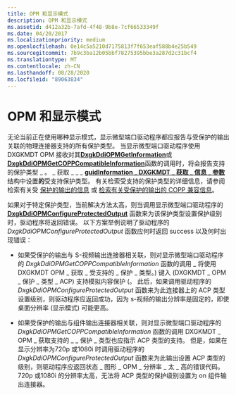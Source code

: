 ```yaml
---
title: OPM 和显示模式
description: OPM 和显示模式
ms.assetid: d412a32b-7afd-4f48-9b8e-7cf66533349f
ms.date: 04/20/2017
ms.localizationpriority: medium
ms.openlocfilehash: 0e14c5a5210d7175813f7f653eaf588b4e25b549
ms.sourcegitcommit: 7b9c3ba12b05bbf78275395bbe3a287d2c31bcf4
ms.translationtype: MT
ms.contentlocale: zh-CN
ms.lasthandoff: 08/28/2020
ms.locfileid: "89063834"
---
```

# <a name="opm-and-display-modes"></a>OPM 和显示模式


无论当前正在使用哪种显示模式，显示微型端口驱动程序都应报告与受保护的输出关联的物理连接器支持的所有保护类型。 当显示微型端口驱动程序使用 DXGKMDT OPM 接收对其[**DxgkDdiOPMGetInformation**](/windows-hardware/drivers/ddi/dispmprt/nc-dispmprt-dxgkddi_opm_get_information)或[**DxgkDdiOPMGetCOPPCompatibleInformation**](/windows-hardware/drivers/ddi/dispmprt/nc-dispmprt-dxgkddi_opm_get_copp_compatible_information)函数的调用时，将会报告支持的保护类型 \_ 。 \_ 获取 \_ \_ \_ [**guidInformation \_ DXGKMDT \_ 获取 \_ 信息 \_ 参数**](/windows-hardware/drivers/ddi/d3dkmdt/ns-d3dkmdt-_dxgkmdt_opm_get_info_parameters)结构中设置**的**受支持保护类型。 有关检索受支持的保护类型的详细信息，请参阅检索有关受 [保护的输出的信息](retrieving-information-about-a-protected-output.md) 或 [检索有关受保护的输出的 COPP 兼容信息](retrieving-copp-compatible-information-about-a-protected-output.md)。

如果对于特定保护类型，当前解决方法太高，则当调用显示微型端口驱动程序的 [**DxgkDdiOPMConfigureProtectedOutput**](/windows-hardware/drivers/ddi/dispmprt/nc-dispmprt-dxgkddi_opm_configure_protected_output) 函数来为该保护类型设置保护级别时，驱动程序将返回错误。 以下方案举例说明了驱动程序的 *DxgkDdiOPMConfigureProtectedOutput* 函数应何时返回 success 以及何时出现错误：

-   如果受保护的输出与 S-视频输出连接器相关联，则对显示微型端口驱动程序的 *DxgkDdiOPMGetCOPPCompatibleInformation* 函数的调用 \_ 将使用 DXGKMDT OPM \_ 获取 \_ 受支持的 \_ 保护 \_ 类型。) 键入 (DXGKMDT \_ OPM \_ 保护 \_ 类型 \_ ACP) 支持模拟内容保护 (。 此后，如果调用驱动程序的 *DxgkDdiOPMConfigureProtectedOutput* 函数来为此连接器上的 ACP 类型设置级别，则驱动程序应返回成功，因为 s-视频的输出分辨率是固定的，即使桌面分辨率 (显示模式) 可能更高。

-   如果受保护的输出与组件输出连接器相关联，则对显示微型端口驱动程序的 *DxgkDdiOPMGetCOPPCompatibleInformation* 函数的调用 DXGKMDT \_ OPM \_ 获取支持的 \_ \_ 保护 \_ 类型也应指示 ACP 类型的支持。 但是，如果在显示分辨率为720p 或1080i 时调用驱动程序的 *DxgkDdiOPMConfigureProtectedOutput* 函数来为此输出设置 ACP 类型的级别，则驱动程序应返回状态 \_ 图形 \_ OPM \_ 分辨率 \_ 太 \_ 高的错误代码。 720p 或1080i 的分辨率太高，无法将 ACP 类型的保护级别设置为 on 组件输出连接器。

 

